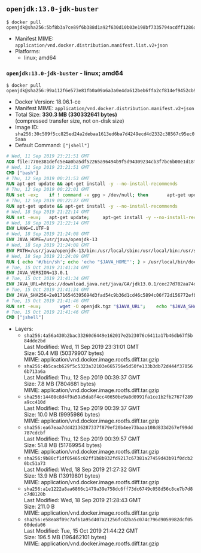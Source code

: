 ## `openjdk:13.0-jdk-buster`

```console
$ docker pull openjdk@sha256:5bf8b3a7ce89f6b388d1a92f630d10b03e198bf7335794acdff1286a1d585e51
```

-	Manifest MIME: `application/vnd.docker.distribution.manifest.list.v2+json`
-	Platforms:
	-	linux; amd64

### `openjdk:13.0-jdk-buster` - linux; amd64

```console
$ docker pull openjdk@sha256:99a112f6e573e81fb0a09a6a3a0e4da612beb6ffa2cf814ef9452cb982542689
```

-	Docker Version: 18.06.1-ce
-	Manifest MIME: `application/vnd.docker.distribution.manifest.v2+json`
-	Total Size: **330.3 MB (330332641 bytes)**  
	(compressed transfer size, not on-disk size)
-	Image ID: `sha256:30c509f5cc825ed24a2debaa1613ed6ba7d4249ecd4d2332c38567c95ec05aaa`
-	Default Command: `["jshell"]`

```dockerfile
# Wed, 11 Sep 2019 23:21:51 GMT
ADD file:770e381defc5e4a0ba5df52265a96494b9f5d94309234cb3f7bc6b00e1d18f9a in / 
# Wed, 11 Sep 2019 23:21:51 GMT
CMD ["bash"]
# Thu, 12 Sep 2019 00:21:53 GMT
RUN apt-get update && apt-get install -y --no-install-recommends 		ca-certificates 		curl 		netbase 		wget 	&& rm -rf /var/lib/apt/lists/*
# Thu, 12 Sep 2019 00:22:01 GMT
RUN set -ex; 	if ! command -v gpg > /dev/null; then 		apt-get update; 		apt-get install -y --no-install-recommends 			gnupg 			dirmngr 		; 		rm -rf /var/lib/apt/lists/*; 	fi
# Thu, 12 Sep 2019 00:22:37 GMT
RUN apt-get update && apt-get install -y --no-install-recommends 		git 		mercurial 		openssh-client 		subversion 				procps 	&& rm -rf /var/lib/apt/lists/*
# Wed, 18 Sep 2019 21:22:14 GMT
RUN set -eux; 	apt-get update; 	apt-get install -y --no-install-recommends 		bzip2 		unzip 		xz-utils 				ca-certificates p11-kit 				binutils 		fontconfig libfreetype6 	; 	rm -rf /var/lib/apt/lists/*
# Wed, 18 Sep 2019 21:22:14 GMT
ENV LANG=C.UTF-8
# Wed, 18 Sep 2019 21:24:08 GMT
ENV JAVA_HOME=/usr/java/openjdk-13
# Wed, 18 Sep 2019 21:24:08 GMT
ENV PATH=/usr/java/openjdk-13/bin:/usr/local/sbin:/usr/local/bin:/usr/sbin:/usr/bin:/sbin:/bin
# Wed, 18 Sep 2019 21:24:09 GMT
RUN { echo '#/bin/sh'; echo 'echo "$JAVA_HOME"'; } > /usr/local/bin/docker-java-home && chmod +x /usr/local/bin/docker-java-home && [ "$JAVA_HOME" = "$(docker-java-home)" ]
# Tue, 15 Oct 2019 21:41:34 GMT
ENV JAVA_VERSION=13.0.1
# Tue, 15 Oct 2019 21:41:34 GMT
ENV JAVA_URL=https://download.java.net/java/GA/jdk13.0.1/cec27d702aa74d5a8630c65ae61e4305/9/GPL/openjdk-13.0.1_linux-x64_bin.tar.gz
# Tue, 15 Oct 2019 21:41:34 GMT
ENV JAVA_SHA256=2e01716546395694d3fad54c9b36d1cd46c5894c06f72d156772efbcf4b41335
# Tue, 15 Oct 2019 21:41:46 GMT
RUN set -eux; 		wget -O openjdk.tgz "$JAVA_URL"; 	echo "$JAVA_SHA256 */openjdk.tgz" | sha256sum -c -; 		mkdir -p "$JAVA_HOME"; 	tar --extract 		--file openjdk.tgz 		--directory "$JAVA_HOME" 		--strip-components 1 		--no-same-owner 	; 	rm openjdk.tgz; 		{ 		echo '#!/usr/bin/env bash'; 		echo 'set -Eeuo pipefail'; 		echo 'if ! [ -d "$JAVA_HOME" ]; then echo >&2 "error: missing JAVA_HOME environment variable"; exit 1; fi'; 		echo 'cacertsFile=; for f in "$JAVA_HOME/lib/security/cacerts" "$JAVA_HOME/jre/lib/security/cacerts"; do if [ -e "$f" ]; then cacertsFile="$f"; break; fi; done'; 		echo 'if [ -z "$cacertsFile" ] || ! [ -f "$cacertsFile" ]; then echo >&2 "error: failed to find cacerts file in $JAVA_HOME"; exit 1; fi'; 		echo 'trust extract --overwrite --format=java-cacerts --filter=ca-anchors --purpose=server-auth "$cacertsFile"'; 	} > /etc/ca-certificates/update.d/docker-openjdk; 	chmod +x /etc/ca-certificates/update.d/docker-openjdk; 	/etc/ca-certificates/update.d/docker-openjdk; 		find "$JAVA_HOME/lib" -name '*.so' -exec dirname '{}' ';' | sort -u > /etc/ld.so.conf.d/docker-openjdk.conf; 	ldconfig; 		java -Xshare:dump; 		javac --version; 	java --version
# Tue, 15 Oct 2019 21:41:46 GMT
CMD ["jshell"]
```

-	Layers:
	-	`sha256:4a56a430b2bac33260d6449e162017e2b23076c6411a17b46db67f5b84dde2bd`  
		Last Modified: Wed, 11 Sep 2019 23:31:01 GMT  
		Size: 50.4 MB (50379907 bytes)  
		MIME: application/vnd.docker.image.rootfs.diff.tar.gzip
	-	`sha256:4b5cacb629f5c5323a32103e665756e5d50fe133b3db72d444f370566b713a6a`  
		Last Modified: Thu, 12 Sep 2019 00:39:37 GMT  
		Size: 7.8 MB (7804681 bytes)  
		MIME: application/vnd.docker.image.rootfs.diff.tar.gzip
	-	`sha256:14408c8d4f9a59a5da8f4cc40650be9a8d0991fa1ce1b2fb2767f289a9cc410d`  
		Last Modified: Thu, 12 Sep 2019 00:39:37 GMT  
		Size: 10.0 MB (9995986 bytes)  
		MIME: application/vnd.docker.image.rootfs.diff.tar.gzip
	-	`sha256:ea67eaa7dd42136287337f879ef20b4ee73baaa108d833d267ef99dd787cdcbf`  
		Last Modified: Thu, 12 Sep 2019 00:39:57 GMT  
		Size: 51.8 MB (51769954 bytes)  
		MIME: application/vnd.docker.image.rootfs.diff.tar.gzip
	-	`sha256:9b80cf1df05465c02ff1b8b932fd9217c67381a27459d43b91f0dcb20bc51a73`  
		Last Modified: Wed, 18 Sep 2019 21:27:32 GMT  
		Size: 13.9 MB (13919801 bytes)  
		MIME: application/vnd.docker.image.rootfs.diff.tar.gzip
	-	`sha256:a1e1222a8aa6866c1479a39e758dc6ff73dc6749c058d56c8ce7b7d8c7d8120b`  
		Last Modified: Wed, 18 Sep 2019 21:28:43 GMT  
		Size: 211.0 B  
		MIME: application/vnd.docker.image.rootfs.diff.tar.gzip
	-	`sha256:e58ea8f09c7af61a95d407a21256fcd2ba5c074c796d9059982dcf0560deda06`  
		Last Modified: Tue, 15 Oct 2019 21:44:22 GMT  
		Size: 196.5 MB (196462101 bytes)  
		MIME: application/vnd.docker.image.rootfs.diff.tar.gzip
